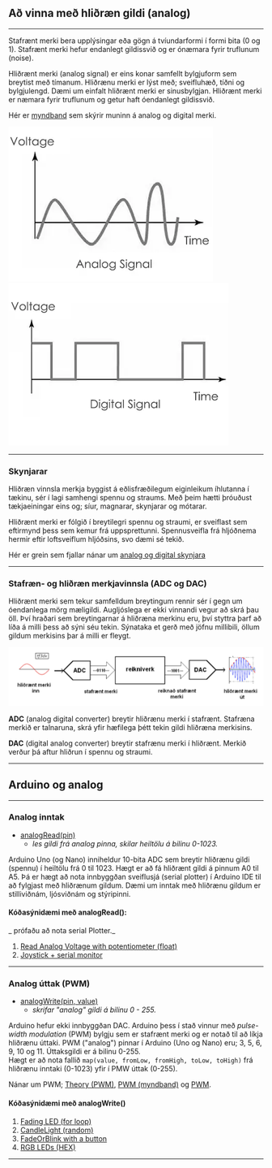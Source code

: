 ## Að vinna með hliðræn gildi (analog)

---
Stafrænt merki bera upplýsingar eða gögn á tvíundarformi í formi bita (0 og 1). Stafrænt merki hefur endanlegt gildissvið og er ónæmara fyrir truflunum (noise). 

Hliðrænt merki (analog signal) er eins konar samfellt bylgjuform sem breytist með tímanum. Hliðrænu merki er lýst með; sveifluhæð, tíðni og bylgjulengd. Dæmi um einfalt hliðrænt merki er sinusbylgjan. Hliðrænt merki er næmara fyrir truflunum og getur haft óendanlegt gildissvið. 

Hér er [myndband](https://youtu.be/WxJKXGugfh8?t=29) sem skýrir muninn á analog og digital merki.


![AnalogSignal](https://github.com/VESM2VT/Efni/blob/main/Myndir/AnalogSignal.png)  ![DigitalSignal](https://github.com/VESM2VT/Efni/blob/main/Myndir/DigitalSignal.png)

---

### Skynjarar

Hliðræn vinnsla merkja byggist á eðlisfræðilegum eiginleikum íhlutanna í tækinu, sér í lagi samhengi spennu og straums. Með þeim hætti þróuðust tækjaeiningar eins og; síur, magnarar, skynjarar og mótarar.

Hliðrænt merki er fólgið í breytilegri spennu og straumi, er sveiflast sem eftirmynd þess sem kemur frá uppsprettunni. Spennusveifla frá hljóðnema hermir eftir loftsveiflum hljóðsins, svo dæmi sé tekið. <br>

Hér er grein sem fjallar nánar um [analog og digital skynjara](https://iot4beginners.com/analog-sensors-vs-digital-sensors/)

---

### Stafræn- og hliðræn merkjavinnsla (ADC og DAC)

Hliðrænt merki sem tekur samfelldum breytingum rennir sér í gegn um óendanlega mörg mæligildi. Augljóslega er ekki vinnandi vegur að skrá þau öll. Því hraðari sem breytingarnar á hliðræna merkinu eru, því styttra þarf að líða á milli þess að sýni séu tekin. Sýnataka et gerð með jöfnu millibili, öllum gildum merkisins þar á milli er fleygt. <br>

![Merkjavinnsla](https://github.com/VESM2VT/Efni/blob/main/Myndir/DSPmerkjavinnsla.png)

**ADC** (analog digital converter) breytir hliðrænu merki í stafrænt. Stafræna merkið
er talnaruna, skrá yfir hæfilega þétt tekin gildi hliðræna merkisins. 

**DAC** (digital analog converter) breytir stafrænu merki í hliðrænt. Merkið verður þá
aftur hliðrun í spennu og straumi. 

---

## Arduino og analog

---

### Analog inntak
- [analogRead(pin)](https://www.arduino.cc/reference/en/language/functions/analog-io/analogread/) 
   - _les gildi frá analog pinna, skilar heiltölu á bilinu 0-1023._

Arduino Uno (og Nano) inniheldur 10-bita ADC sem breytir hliðrænu gildi (spennu) í heiltölu frá 0 til 1023. Hægt er að fá hliðrænt gildi á pinnum A0 til A5. Þá er hægt að nota innbyggðan sveiflusjá (serial plotter) í Arduino IDE til að fylgjast með hliðrænum gildum. Dæmi um inntak með hliðrænu gildum er stilliviðnám, ljósviðnám og stýripinni. 


#### Kóðasýnidæmi með analogRead():
_ prófaðu að nota serial Plotter._

1. [Read Analog Voltage with potentiometer (float)](https://www.arduino.cc/en/Tutorial/BuiltInExamples/ReadAnalogVoltage)
1. [Joystick + serial monitor](https://github.com/VESM2VT/Efni/blob/main/Kodi/styripinni.ino)


 
<!--
- [`analogReadResolution()`](https://www.arduino.cc/reference/en/language/functions/zero-due-mkr-family/analogreadresolution/)
T il að breyta gildum frá 0-1024 í spennu frá  0.0 og 5.0V, þá 5V / 1024 eða 0.0049V (4.9 mV) pr. unit. 
-->

---

### Analog úttak (PWM) 
- [analogWrite(pin, value)](https://www.arduino.cc/reference/en/language/functions/analog-io/analogwrite/) 
   - _skrifar "analog" gildi á bilinu 0 - 255._

Arduino hefur ekki innbyggðan DAC. Arduino þess í stað vinnur með _pulse-width modulation_ (PWM) bylgju sem er stafrænt merki og er notað til að líkja hliðrænu úttaki.
PWM ("analog") pinnar í Arduino (Uno og Nano) eru; 3, 5, 6, 9, 10 og 11. Úttaksgildi er á bilinu 0-255. 
<br>Hægt er að nota fallið  `map(value, fromLow, fromHigh, toLow, toHigh)` frá hliðrænu inntaki (0-1023) yfir í PMW úttak (0-255).

<!--
![PWM](https://github.com/VESM2VT/Efni/blob/main/Myndir/pwm.gif)
-->

Nánar um PWM; [Theory (PWM)](https://learn.adafruit.com/adafruit-arduino-lesson-3-rgb-leds/theory-pwm), [PWM (myndband)](https://www.youtube.com/watch?v=B_Ysdv1xRbA) og [PWM](https://www.arduino.cc/en/Tutorial/Foundations/PWM/).

<!--
_Nano 33 IoT, and Zero boards have true analog output when using analogWrite() on the DAC0 (A0) pin._

Build a simple DAC for your Arduino:
https://create.arduino.cc/projecthub/Arduino_Scuola/build-a-simple-dac-for-your-arduino-4c00bd
-->

#### Kóðasýnidæmi með analogWrite()

1. [Fading LED (for loop)](https://github.com/VESM2VT/Efni/blob/main/Kodi/fadingLED.md)
1. [CandleLight (random)](https://github.com/VESM2VT/Efni/blob/main/Kodi/CandleLight.ino) 
1. [FadeOrBlink with a button](https://github.com/VESM2VT/Efni/blob/main/Kodi/fadeorblink.ino)
1. [RGB LEDs (HEX)](https://learn.adafruit.com/adafruit-arduino-lesson-3-rgb-leds/overview)

---

<!--
Tímaverkefni án þess að hafa sýnidæmi eða lausn:
1. [Experiment 1: Controlling the Brightness of an LED](https://www.allaboutcircuits.com/projects/using-the-arduinos-analog-io/)
1. [Experiment 2: Brightness Control Using a Potentiometer](https://www.allaboutcircuits.com/projects/using-the-arduinos-analog-io/)
-->


<!--
### Spurningar
- Hver er meginn munurinn á digital og analog skynjara? 
- Hvað er verkhlutfall (e. duty cycle) og hvernig tengist það tíðni (e. frequency)?
- Tíðni (e. frequnzy) er mæld í Hertz (Hz). Útskýrðu hvernig það er gert.
- Afhverju þarf úttakið í analogWrite að vera á bilinu 0-255?
- Útskýrðu færibreyturnar og gildin í map fallinu. 
   - `analogWrite(9, map(sensorValue, 0, 1023, 0, 255));`
- Hvað gerist ef við tengjum digital skynjara við analog pinna?
-->
